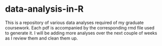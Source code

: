 # data-analysis-in-R
This is a repository of various data analyses required of my graduate coursework. Each pdf is accompanied by the corresponding rmd file used to generate it.  I will be adding more analyses over the next couple of weeks as I review them and clean them up. 

